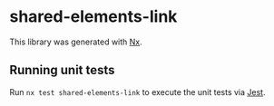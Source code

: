 # shared-elements-link

This library was generated with [Nx](https://nx.dev).

## Running unit tests

Run `nx test shared-elements-link` to execute the unit tests via [Jest](https://jestjs.io).
